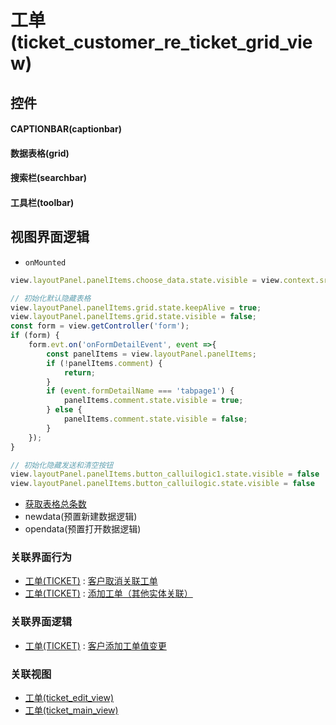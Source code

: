 # 工单(ticket_customer_re_ticket_grid_view)  <!-- {docsify-ignore-all} -->



## 控件
#### CAPTIONBAR(captionbar)
#### 数据表格(grid)
#### 搜索栏(searchbar)
#### 工具栏(toolbar)

## 视图界面逻辑
* `onMounted`
```javascript
view.layoutPanel.panelItems.choose_data.state.visible = view.context.srfshowchoose || false;

// 初始化默认隐藏表格
view.layoutPanel.panelItems.grid.state.keepAlive = true;
view.layoutPanel.panelItems.grid.state.visible = false;
const form = view.getController('form');
if (form) {
    form.evt.on('onFormDetailEvent', event =>{
        const panelItems = view.layoutPanel.panelItems;
        if (!panelItems.comment) {
            return;
        }
        if (event.formDetailName === 'tabpage1') {
            panelItems.comment.state.visible = true;
        } else {
            panelItems.comment.state.visible = false;
        }
    });
}

// 初始化隐藏发送和清空按钮
view.layoutPanel.panelItems.button_calluilogic1.state.visible = false
view.layoutPanel.panelItems.button_calluilogic.state.visible = false
```
  * [获取表格总条数](module/ProdMgmt/idea/uilogic/get_grid_total)
  * newdata(预置新建数据逻辑)
  * opendata(预置打开数据逻辑)


### 关联界面行为
  * [工单(TICKET)](module/ProdMgmt/ticket) : [客户取消关联工单](module/ProdMgmt/ticket#界面行为)
  * [工单(TICKET)](module/ProdMgmt/ticket) : [添加工单（其他实体关联）](module/ProdMgmt/ticket#界面行为)

### 关联界面逻辑
  * [工单(TICKET)](module/ProdMgmt/ticket) : [客户添加工单值变更](module/ProdMgmt/ticket/uilogic/customer_add_change)

### 关联视图
  * [工单(ticket_edit_view)](app/view/ticket_edit_view)
  * [工单(ticket_main_view)](app/view/ticket_main_view)

<script>
 const { createApp } = Vue
  createApp({
    data() {
      return {

      }
    }
  }).use(ElementPlus).mount('#app')
</script>